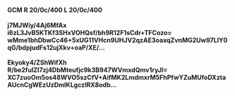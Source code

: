 #### GCM R 20/0c/400 L 20/0c/400
**j7MJWiy/4Aj6MfAx**<br/>**i6zL3JvB5KTKf3SHxVOHQsf/bh9R12F1sCdr+TFCozo=**<br/>**wMme1bhDbwCc46+5xUG11VHcn9UHJV2qzAE3oaxqZvnMG2Uw97LlY0qG/bdpjudFs12ujXkv+oaP/XE/...**<br/><br/>
**Ekyoky4/ZShWifXh**<br/>**R/be2fulZI7zj4DbMteufjc9k3B947WVmxdQmv1ryJI=**<br/>**XC7zuoOm5os48WVO5szCfV+AifMK2LmdmxrM5FhPfwYZuMUfoDXztaAUcnCgWEzUzDmlKLgczlRX8odb...**